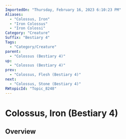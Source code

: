 ```yaml
---
ImportedOn: "Thursday, February 16, 2023 6:10:23 PM"
Aliases:
  - "Colossus, Iron"
  - "Iron Colossus"
  - "Iron Colossi"
Category: "Creature"
Suffix: "Bestiary 4"
Tags:
  - "Category/Creature"
parent:
  - "Colossus (Bestiary 4)"
up:
  - "Colossus (Bestiary 4)"
prev:
  - "Colossus, Flesh (Bestiary 4)"
next:
  - "Colossus, Stone (Bestiary 4)"
RWtopicId: "Topic_8248"
---
```

# Colossus, Iron (Bestiary 4)
## Overview
